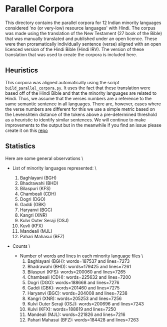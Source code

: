# Parallel Corpora
This directory contains the parallel corpora for 12 Indian minority languages considered 'no (or very-low) resource languages' with Hindi. The corpus was made using the translation of the New Testament (27 book of the Bible) that was manually translated and published under an open licence. These were then proramatically individually sentence (verse) aligned with an open licenced version of the Hindi Bible (Hindi IRV). The version of these translation that was used to create the corpora is included here.

## Heuristics
This corpora was aligned automatically using the script [`build_parallel_corpora.py`](). It uses the fact that these translation were based off of the Hindi Bible and that the minority languages are related to Hindi. Thus, we assume that the verses numbers are a reference to the same semantic sentence in all languages. There are, however, cases where the verse numbers are different for this we use a simple metric based on the Levenshtein distance of the tokens above a pre-determined threshold as a heuristic to identify similar sentences. We will continue to make improvements to the output but in the meanwhile if you find an issue please create it on this [repo]()

## Statistics
Here are some general observations \
- List of minority languages represented: \
  1. Baghlayani (BGH)
  2. Bhadrawahi (BHD)
  3. Bilaspuri (KFS)
  4. Chambeali (CDH)
  5. Dogri (DGO)
  6. Gaddi (GBK)
  7. Haryanvi (BGC)
  8. Kangri (XNR)
  9. Kulvi Outer Seraji (OSJ)
  10. Kuvli (KFX)
  11. Mandeali (MJL)
  12. Pahari Mahasui (BFZ)

- Counts \
  - Number of words and lines in each minority language files \
    1. Baghlayani (BGH): words=187537 and lines=7273
    2. Bhadrawahi (BHD): words=179425 and lines=7261
    3. Bilaspuri (KFS): words=200060 and lines=7265
    4. Chambeali (CDH): words=225632 and lines=7200
    5. Dogri (DGO): words=188668 and lines=7276
    6. Gaddi (GBK): words=201460 and lines=7275
    7. Haryanvi (BGC): words=204008 and lines=7238
    8. Kangri (XNR): words=205253 and lines=7256
    9. Kulvi Outer Seraji (OSJ): words=200696 and lines=7243
    10. Kulvi (KFX): words=188619 and lines=7250
    11. Mandeali (MJL): words=221826 and lines=7216
    12. Pahari Mahasui (BFZ): words=184428 and lines=7263

